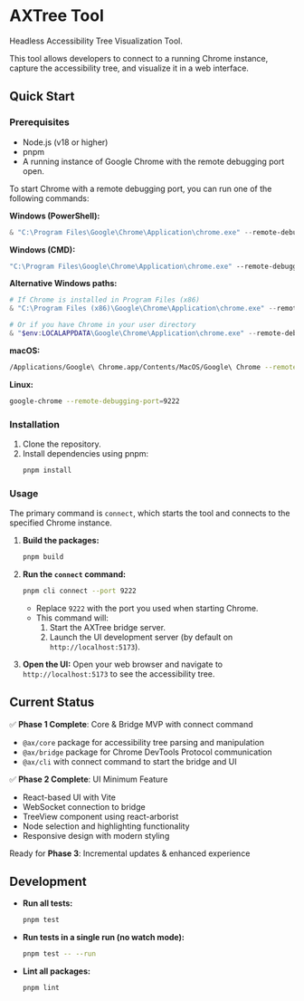 # AXTree Tool

Headless Accessibility Tree Visualization Tool.

This tool allows developers to connect to a running Chrome instance, capture the accessibility tree, and visualize it in a web interface.

## Quick Start

### Prerequisites

- Node.js (v18 or higher)
- pnpm
- A running instance of Google Chrome with the remote debugging port open.

To start Chrome with a remote debugging port, you can run one of the following commands:

**Windows (PowerShell):**
```powershell
& "C:\Program Files\Google\Chrome\Application\chrome.exe" --remote-debugging-port=9222
```

**Windows (CMD):**
```cmd
"C:\Program Files\Google\Chrome\Application\chrome.exe" --remote-debugging-port=9222
```

**Alternative Windows paths:**
```powershell
# If Chrome is installed in Program Files (x86)
& "C:\Program Files (x86)\Google\Chrome\Application\chrome.exe" --remote-debugging-port=9222

# Or if you have Chrome in your user directory
& "$env:LOCALAPPDATA\Google\Chrome\Application\chrome.exe" --remote-debugging-port=9222
```

**macOS:**
```bash
/Applications/Google\ Chrome.app/Contents/MacOS/Google\ Chrome --remote-debugging-port=9222
```

**Linux:**
```bash
google-chrome --remote-debugging-port=9222
```

### Installation

1. Clone the repository.
2. Install dependencies using pnpm:
   ```bash
   pnpm install
   ```

### Usage

The primary command is `connect`, which starts the tool and connects to the specified Chrome instance.

1. **Build the packages:**
   ```bash
   pnpm build
   ```

2. **Run the `connect` command:**
   ```bash
   pnpm cli connect --port 9222
   ```
   * Replace `9222` with the port you used when starting Chrome.
   * This command will:
     1. Start the AXTree bridge server.
     2. Launch the UI development server (by default on `http://localhost:5173`).

3. **Open the UI:**
   Open your web browser and navigate to `http://localhost:5173` to see the accessibility tree.

## Current Status

✅ **Phase 1 Complete**: Core & Bridge MVP with connect command
- `@ax/core` package for accessibility tree parsing and manipulation
- `@ax/bridge` package for Chrome DevTools Protocol communication
- `@ax/cli` with connect command to start the bridge and UI

✅ **Phase 2 Complete**: UI Minimum Feature  
- React-based UI with Vite
- WebSocket connection to bridge
- TreeView component using react-arborist
- Node selection and highlighting functionality
- Responsive design with modern styling

Ready for **Phase 3**: Incremental updates & enhanced experience

## Development

- **Run all tests:**
  ```bash
  pnpm test
  ```
- **Run tests in a single run (no watch mode):**
  ```bash
  pnpm test -- --run
  ```
- **Lint all packages:**
  ```bash
  pnpm lint
  ```
